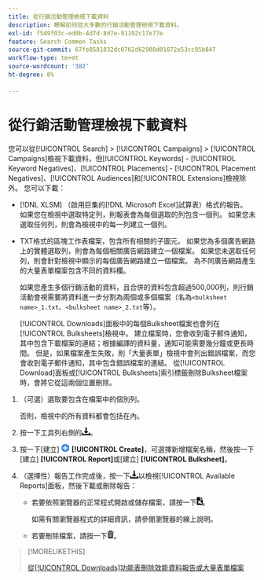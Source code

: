 ```yaml
---
title: 從行銷活動管理檢視下載資料
description: 瞭解如何從大多數的行銷活動管理檢視下載資料。
exl-id: f549f03c-ed0b-4d7d-8d7e-91192c17e77e
feature: Search Common Tasks
source-git-commit: 67fe8581832dc0762d62908d01672e53cc95b847
workflow-type: tm+mt
source-wordcount: '382'
ht-degree: 0%

---
```


# 從行銷活動管理檢視下載資料

您可以從[!UICONTROL Search] > [!UICONTROL Campaigns] > [!UICONTROL Campaigns]檢視下載資料，但[!UICONTROL Keywords] - [!UICONTROL Keyword Negatives]、[!UICONTROL Placements] - [!UICONTROL Placement Negatives]、[!UICONTROL Audiences]和[!UICONTROL Extensions]檢視除外。 您可以下載：

* [!DNL XLSM] （啟用巨集的[!DNL Microsoft Excel]試算表）格式的報告。 如果您在檢視中選取特定列，則報表會為每個選取的列包含一個列。 如果您未選取任何列，則會為檢視中的每一列建立一個列。

* TXT格式的區塊工作表檔案，包含所有相關的子圖元。 如果您為多個廣告網路上的實體選取列，則會為每個相關廣告網路建立一個檔案。 如果您未選取任何列，則會針對檢視中顯示的每個廣告網路建立一個檔案。 為不同廣告網路產生的大量表單檔案包含不同的資料欄。

  如果您產生多個行銷活動的資料，且合併的資料包含超過500,000列，則行銷活動會視需要將資料進一步分割為兩個或多個檔案（名為`<bulksheet name>_1.txt`、`<bulksheet name>_2.txt`等）。

  [!UICONTROL Downloads]面板中的每個Bulksheet檔案也會列在[!UICONTROL Bulksheets]檢視中。 建立檔案時，您會收到電子郵件通知，其中包含下載檔案的連結；根據編譯的資料量，通知可能需要幾分鐘或更長時間。 但是，如果檔案產生失敗，則「大量表單」檢視中會列出錯誤檔案，而您會收到電子郵件通知，其中包含錯誤檔案的連結。 從[!UICONTROL Download]面板或[!UICONTROL Bulksheets]索引標籤刪除Bulksheet檔案時，會將它從這兩個位置刪除。

1. （可選）選取要包含在檔案中的個別列。

   否則，檢視中的所有資料都會包括在內。

1. 按一下工具列右側的![報告下載](/help/search-social-commerce/assets/download.png "報告下載")。

1. 按一下[建立] ![ ](/help/search-social-commerce/assets/add.png " [建立] ") **[!UICONTROL Create]**，可選擇新增檔案名稱，然後按一下[建立] **[!UICONTROL Report]**&#x200B;或[建立] **[!UICONTROL Bulksheet]**。

1. （選擇性）報告工作完成後，按一下![報告下載](/help/search-social-commerce/assets/download.png "報告下載")以檢視[!UICONTROL Available Reports]面板，然後下載或刪除報告：

   * 若要依照瀏覽器的正常程式開啟或儲存檔案，請按一下![下載試算表](/help/search-social-commerce/assets/download-spreadsheet.png "下載試算表")。

     如需有關瀏覽器程式的詳細資訊，請參閱瀏覽器的線上說明。

   * 若要刪除檔案，請按一下![刪除](/help/search-social-commerce/assets/delete.png "刪除")。

>[!MORELIKETHIS]
>
>[從[!UICONTROL Downloads]功能表刪除效能資料報告或大量表單檔案](/help/search-social-commerce/common-tasks/navigation-editing-selection/download-delete-data.md)
